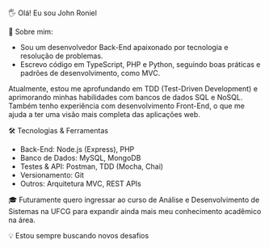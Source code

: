🖐 Olá! Eu sou John Roniel

🚀 Sobre mim:
- Sou um desenvolvedor Back-End apaixonado por tecnologia e resolução de problemas.
- Escrevo código em TypeScript, PHP e Python, seguindo boas práticas e padrões de desenvolvimento, como MVC.

Atualmente, estou me aprofundando em TDD (Test-Driven Development) e aprimorando minhas habilidades com bancos de dados SQL e NoSQL. 
Também tenho experiência com desenvolvimento Front-End, o que me ajuda a ter uma visão mais completa das aplicações web.

🛠️ Tecnologias & Ferramentas
- Back-End: Node.js (Express), PHP
- Banco de Dados: MySQL, MongoDB
- Testes & API: Postman, TDD (Mocha, Chai)
- Versionamento: Git
- Outros: Arquitetura MVC, REST APIs
  
🎓 Futuramente quero ingressar ao curso de Análise e Desenvolvimento de Sistemas na UFCG para expandir ainda mais meu conhecimento acadêmico na área.

💡 Estou sempre buscando novos desafios

